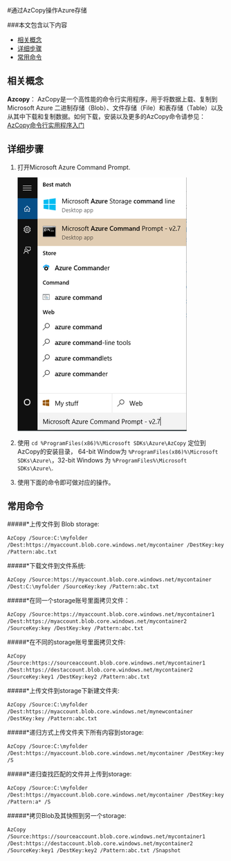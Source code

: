 <properties 
	pageTitle="通过AzCopy操作Azure存储" 
	description="本页介绍如何使用AzCopy操作storage。" 
	services="paas" 
	documentationCenter="" 
	authors=""
	manager="" 
	editor=""/>
<tags ms.service="paas" ms.date="" wacn.date="12/17/2015"/>

#通过AzCopy操作Azure存储

###本文包含以下内容

* [相关概念](#related)
* [详细步骤](#operation)
* [常用命令](#common)
 
## <a id="related"></a>相关概念
<b> Azcopy</b>： AzCopy是一个高性能的命令行实用程序，用于将数据上载、复制到Microsoft Azure 二进制存储（Blob）、文件存储（File）和表存储（Table）以及从其中下载和复制数据。如何下载，安装以及更多的AzCopy命令请参见： [AzCopy命令行实用程序入门](http://www.windowsazure.cn/documentation/articles/storage-use-azcopy/) 


## <a id="operation"></a>详细步骤
1.	打开Microsoft Azure Command Prompt.
 
	![](./media/paas-how-to-use-azcopy/azure-command-prompt-tool.png)

2.	使用 `cd %ProgramFiles(x86)%\Microsoft SDKs\Azure\AzCopy` 定位到AzCopy的安装目录， 64-bit Window为 `%ProgramFiles(x86)%\Microsoft SDKs\Azure\`，32-bit Windows 为 `%ProgramFiles%\Microsoft SDKs\Azure\`. 

3.	使用下面的命令即可做对应的操作。

## <a id="common"></a>常用命令

#####*上传文件到 Blob storage:

	AzCopy /Source:C:\myfolder /Dest:https://myaccount.blob.core.windows.net/mycontainer /DestKey:key /Pattern:abc.txt 

#####*下载文件到文件系统:

	AzCopy /Source:https://myaccount.blob.core.windows.net/mycontainer /Dest:C:\myfolder /SourceKey:key /Pattern:abc.txt


#####*在同一个storage账号里面拷贝文件：

	AzCopy /Source:https://myaccount.blob.core.windows.net/mycontainer1 /Dest:https://myaccount.blob.core.windows.net/mycontainer2 /SourceKey:key /DestKey:key /Pattern:abc.txt 


#####*在不同的storage账号里面拷贝文件:

	AzCopy /Source:https://sourceaccount.blob.core.windows.net/mycontainer1 /Dest:https://destaccount.blob.core.windows.net/mycontainer2 /SourceKey:key1 /DestKey:key2 /Pattern:abc.txt



#####*上传文件到storage下新建文件夹:

	AzCopy /Source:C:\myfolder /Dest:https://myaccount.blob.core.windows.net/mynewcontainer /DestKey:key /Pattern:abc.txt


#####*递归方式上传文件夹下所有内容到storage:

	AzCopy /Source:C:\myfolder /Dest:https://myaccount.blob.core.windows.net/mycontainer /DestKey:key /S


#####*递归查找匹配的文件并上传到storage:

	AzCopy /Source:C:\myfolder /Dest:https://myaccount.blob.core.windows.net/mycontainer /DestKey:key /Pattern:a* /S


#####*拷贝Blob及其快照到另一个storage:

	AzCopy /Source:https://sourceaccount.blob.core.windows.net/mycontainer1 /Dest:https://destaccount.blob.core.windows.net/mycontainer2 /SourceKey:key1 /DestKey:key2 /Pattern:abc.txt /Snapshot  

